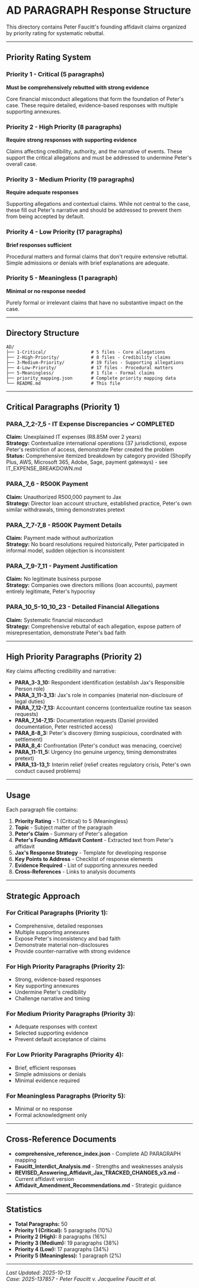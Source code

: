 # AD PARAGRAPH Response Structure

This directory contains Peter Faucitt's founding affidavit claims organized by priority rating for systematic rebuttal.

---

## Priority Rating System

### Priority 1 - Critical (5 paragraphs)
**Must be comprehensively rebutted with strong evidence**

Core financial misconduct allegations that form the foundation of Peter's case. These require detailed, evidence-based responses with multiple supporting annexures.

### Priority 2 - High Priority (8 paragraphs)
**Require strong responses with supporting evidence**

Claims affecting credibility, authority, and the narrative of events. These support the critical allegations and must be addressed to undermine Peter's overall case.

### Priority 3 - Medium Priority (19 paragraphs)
**Require adequate responses**

Supporting allegations and contextual claims. While not central to the case, these fill out Peter's narrative and should be addressed to prevent them from being accepted by default.

### Priority 4 - Low Priority (17 paragraphs)
**Brief responses sufficient**

Procedural matters and formal claims that don't require extensive rebuttal. Simple admissions or denials with brief explanations are adequate.

### Priority 5 - Meaningless (1 paragraph)
**Minimal or no response needed**

Purely formal or irrelevant claims that have no substantive impact on the case.

---

## Directory Structure

```
AD/
├── 1-Critical/                 # 5 files - Core allegations
├── 2-High-Priority/            # 8 files - Credibility claims
├── 3-Medium-Priority/          # 19 files - Supporting allegations
├── 4-Low-Priority/             # 17 files - Procedural matters
├── 5-Meaningless/              # 1 file - Formal claims
├── priority_mapping.json       # Complete priority mapping data
└── README.md                   # This file
```

---

## Critical Paragraphs (Priority 1)

### PARA_7_2-7_5 - IT Expense Discrepancies ✓ COMPLETED
**Claim:** Unexplained IT expenses (R8.85M over 2 years)  
**Strategy:** Contextualize international operations (37 jurisdictions), expose Peter's restriction of access, demonstrate Peter created the problem  
**Status:** Comprehensive itemized breakdown by category provided (Shopify Plus, AWS, Microsoft 365, Adobe, Sage, payment gateways) - see IT_EXPENSE_BREAKDOWN.md

### PARA_7_6 - R500K Payment
**Claim:** Unauthorized R500,000 payment to Jax  
**Strategy:** Director loan account structure, established practice, Peter's own similar withdrawals, timing demonstrates pretext

### PARA_7_7-7_8 - R500K Payment Details
**Claim:** Payment made without authorization  
**Strategy:** No board resolutions required historically, Peter participated in informal model, sudden objection is inconsistent

### PARA_7_9-7_11 - Payment Justification
**Claim:** No legitimate business purpose  
**Strategy:** Companies owe directors millions (loan accounts), payment entirely legitimate, Peter's hypocrisy

### PARA_10_5-10_10_23 - Detailed Financial Allegations
**Claim:** Systematic financial misconduct  
**Strategy:** Comprehensive rebuttal of each allegation, expose pattern of misrepresentation, demonstrate Peter's bad faith

---

## High Priority Paragraphs (Priority 2)

Key claims affecting credibility and narrative:
- **PARA_3-3_10:** Respondent identification (establish Jax's Responsible Person role)
- **PARA_3_11-3_13:** Jax's role in companies (material non-disclosure of legal duties)
- **PARA_7_12-7_13:** Accountant concerns (contextualize routine tax season requests)
- **PARA_7_14-7_15:** Documentation requests (Daniel provided documentation, Peter restricted access)
- **PARA_8-8_3:** Peter's discovery (timing suspicious, coordinated with settlement)
- **PARA_8_4:** Confrontation (Peter's conduct was menacing, coercive)
- **PARA_11-11_5:** Urgency (no genuine urgency, timing demonstrates pretext)
- **PARA_13-13_1:** Interim relief (relief creates regulatory crisis, Peter's own conduct caused problems)

---

## Usage

Each paragraph file contains:

1. **Priority Rating** - 1 (Critical) to 5 (Meaningless)
2. **Topic** - Subject matter of the paragraph
3. **Peter's Claim** - Summary of Peter's allegation
4. **Peter's Founding Affidavit Content** - Extracted text from Peter's affidavit
5. **Jax's Response Strategy** - Template for developing response
6. **Key Points to Address** - Checklist of response elements
7. **Evidence Required** - List of supporting annexures needed
8. **Cross-References** - Links to analysis documents

---

## Strategic Approach

### For Critical Paragraphs (Priority 1):
- Comprehensive, detailed responses
- Multiple supporting annexures
- Expose Peter's inconsistency and bad faith
- Demonstrate material non-disclosures
- Provide counter-narrative with strong evidence

### For High Priority Paragraphs (Priority 2):
- Strong, evidence-based responses
- Key supporting annexures
- Undermine Peter's credibility
- Challenge narrative and timing

### For Medium Priority Paragraphs (Priority 3):
- Adequate responses with context
- Selected supporting evidence
- Prevent default acceptance of claims

### For Low Priority Paragraphs (Priority 4):
- Brief, efficient responses
- Simple admissions or denials
- Minimal evidence required

### For Meaningless Paragraphs (Priority 5):
- Minimal or no response
- Formal acknowledgment only

---

## Cross-Reference Documents

- **comprehensive_reference_index.json** - Complete AD PARAGRAPH mapping
- **Faucitt_Interdict_Analysis.md** - Strengths and weaknesses analysis
- **REVISED_Answering_Affidavit_Jax_TRACKED_CHANGES_v3.md** - Current affidavit version
- **Affidavit_Amendment_Recommendations.md** - Strategic guidance

---

## Statistics

- **Total Paragraphs:** 50
- **Priority 1 (Critical):** 5 paragraphs (10%)
- **Priority 2 (High):** 8 paragraphs (16%)
- **Priority 3 (Medium):** 19 paragraphs (38%)
- **Priority 4 (Low):** 17 paragraphs (34%)
- **Priority 5 (Meaningless):** 1 paragraph (2%)

---

*Last Updated: 2025-10-13*  
*Case: 2025-137857 - Peter Faucitt v. Jacqueline Faucitt et al.*
